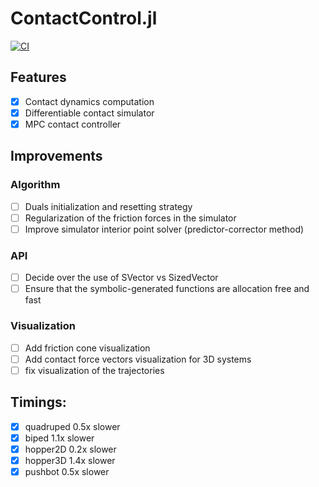 # ContactControl.jl
[![CI](https://github.com/simon-lc/ContactControl.jl/actions/workflows/CI.yml/badge.svg)](https://github.com/simon-lc/ContactControl.jl/actions/workflows/CI.yml) 
## Features
- [x] Contact dynamics computation
- [x] Differentiable contact simulator
- [x] MPC contact controller

## Improvements 
### Algorithm
- [ ] Duals initialization and resetting strategy
- [ ] Regularization of the friction forces in the simulator
- [ ] Improve simulator interior point solver (predictor-corrector method)

### API
- [ ] Decide over the use of SVector vs SizedVector
- [ ] Ensure that the symbolic-generated functions are allocation free and fast

### Visualization
- [ ] Add friction cone visualization 
- [ ] Add contact force vectors visualization for 3D systems
- [ ] fix visualization of the trajectories

## Timings:
- [x] quadruped 0.5x slower
- [x] biped 1.1x slower
- [x] hopper2D 0.2x slower
- [x] hopper3D 1.4x slower
- [x] pushbot 0.5x slower
